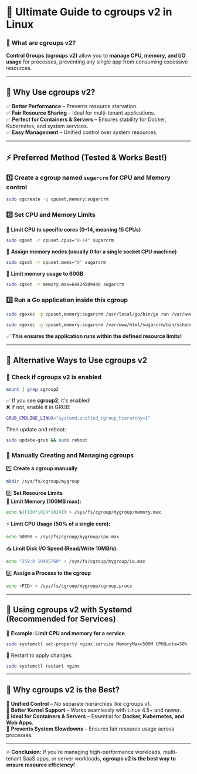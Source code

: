 # 🚀 **Ultimate Guide to cgroups v2 in Linux**  

### 🧐 **What are cgroups v2?**  
**Control Groups (cgroups v2)** allow you to **manage CPU, memory, and I/O usage** for processes, preventing any single app from consuming excessive resources.  

---

## 🎯 **Why Use cgroups v2?**  
✅ **Better Performance** – Prevents resource starvation.  
✅ **Fair Resource Sharing** – Ideal for multi-tenant applications.  
✅ **Perfect for Containers & Servers** – Ensures stability for Docker, Kubernetes, and system services.  
✅ **Easy Management** – Unified control over system resources.  

---

## ⚡ **Preferred Method (Tested & Works Best!)**  

### 1️⃣ **Create a cgroup named `sugarcrm` for CPU and Memory control**  
```bash
sudo cgcreate -g cpuset,memory:sugarcrm
```

### 2️⃣ **Set CPU and Memory Limits**  
🔹 **Limit CPU to specific cores (0–14, meaning 15 CPUs)**  
```bash
sudo cgset -r cpuset.cpus="0-14" sugarcrm
```
🔹 **Assign memory nodes (usually 0 for a single socket CPU machine)**  
```bash
sudo cgset -r cpuset.mems="0" sugarcrm
```
🔹 **Limit memory usage to 60GB**  
```bash
sudo cgset -r memory.max=64424509440 sugarcrm
```

### 3️⃣ **Run a Go application inside this cgroup**  
```bash
sudo cgexec -g cpuset,memory:sugarcrm /usr/local/go/bin/go run /var/www/html/sugarcrm/scheduler.go >> /dev/null 2>&1
```
```bash
sudo cgexec -g cpuset,memory:sugarcrm /var/www/html/sugarcrm/bin/scheduler >> /dev/null 2>&1
```
✅ **This ensures the application runs within the defined resource limits!**  

---

## 🚀 **Alternative Ways to Use cgroups v2**  

### 📌 **Check if cgroups v2 is enabled**
```bash
mount | grep cgroup2
```
✅ If you see **cgroup2**, it's enabled!  
❌ If not, enable it in GRUB:
```bash
GRUB_CMDLINE_LINUX="systemd.unified_cgroup_hierarchy=1"
```
Then update and reboot:
```bash
sudo update-grub && sudo reboot
```

### 📁 **Manually Creating and Managing cgroups**  
1️⃣ **Create a cgroup manually**  
```bash
mkdir /sys/fs/cgroup/mygroup
```

2️⃣ **Set Resource Limits**  
💾 **Limit Memory (100MB max):**  
```bash
echo $((100*1024*1024)) > /sys/fs/cgroup/mygroup/memory.max
```
⚡ **Limit CPU Usage (50% of a single core):**  
```bash
echo 50000 > /sys/fs/cgroup/mygroup/cpu.max
```
📥 **Limit Disk I/O Speed (Read/Write 10MB/s):**  
```bash
echo "259:0 10485760" > /sys/fs/cgroup/mygroup/io.max
```

3️⃣ **Assign a Process to the cgroup**  
```bash
echo <PID> > /sys/fs/cgroup/mygroup/cgroup.procs
```

---

## 🎯 **Using cgroups v2 with Systemd (Recommended for Services)**  
🔹 **Example: Limit CPU and memory for a service**  
```bash
sudo systemctl set-property nginx.service MemoryMax=500M CPUQuota=50%
```
🔹 Restart to apply changes:  
```bash
sudo systemctl restart nginx
```

---

## 🎉 **Why cgroups v2 is the Best?**  
🔹 **Unified Control** – No separate hierarchies like cgroups v1.  
🔹 **Better Kernel Support** – Works seamlessly with Linux 4.5+ and newer.  
🔹 **Ideal for Containers & Servers** – Essential for **Docker, Kubernetes, and Web Apps**.  
🔹 **Prevents System Slowdowns** – Ensures fair resource usage across processes.  

---

🔥 **Conclusion:** If you're managing high-performance workloads, multi-tenant SaaS apps, or server workloads, **cgroups v2 is the best way to ensure resource efficiency!**  
